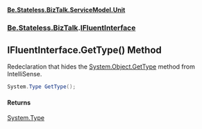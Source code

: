 #### [Be.Stateless.BizTalk.ServiceModel.Unit](README.md 'README')
### [Be.Stateless.BizTalk](Be.Stateless.BizTalk.md 'Be.Stateless.BizTalk').[IFluentInterface](IFluentInterface.md 'Be.Stateless.BizTalk.IFluentInterface')

## IFluentInterface.GetType() Method

Redeclaration that hides the [System.Object.GetType](https://docs.microsoft.com/en-us/dotnet/api/System.Object.GetType 'System.Object.GetType') method from IntelliSense.

```csharp
System.Type GetType();
```

#### Returns
[System.Type](https://docs.microsoft.com/en-us/dotnet/api/System.Type 'System.Type')